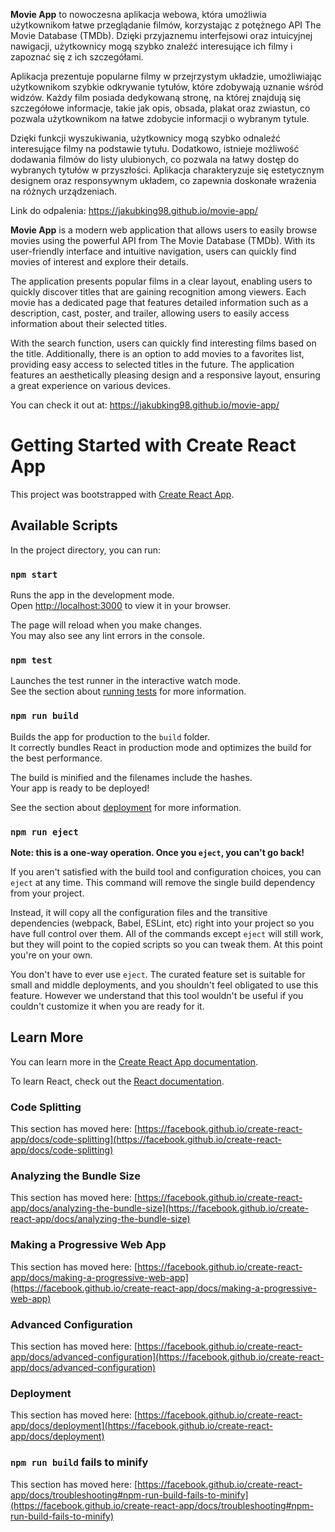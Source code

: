 **Movie App** to nowoczesna aplikacja webowa, która umożliwia użytkownikom łatwe przeglądanie filmów, korzystając z potężnego API The Movie Database (TMDb). Dzięki przyjaznemu interfejsowi oraz intuicyjnej nawigacji, użytkownicy mogą szybko znaleźć interesujące ich filmy i zapoznać się z ich szczegółami.

Aplikacja prezentuje popularne filmy w przejrzystym układzie, umożliwiając użytkownikom szybkie odkrywanie tytułów, które zdobywają uznanie wśród widzów. Każdy film posiada dedykowaną stronę, na której znajdują się szczegółowe informacje, takie jak opis, obsada, plakat oraz zwiastun, co pozwala użytkownikom na łatwe zdobycie informacji o wybranym tytule.

Dzięki funkcji wyszukiwania, użytkownicy mogą szybko odnaleźć interesujące filmy na podstawie tytułu. Dodatkowo, istnieje możliwość dodawania filmów do listy ulubionych, co pozwala na łatwy dostęp do wybranych tytułów w przyszłości. Aplikacja charakteryzuje się estetycznym designem oraz responsywnym układem, co zapewnia doskonałe wrażenia na różnych urządzeniach.

Link do odpalenia: https://jakubking98.github.io/movie-app/

**Movie App** is a modern web application that allows users to easily browse movies using the powerful API from The Movie Database (TMDb). With its user-friendly interface and intuitive navigation, users can quickly find movies of interest and explore their details.

The application presents popular films in a clear layout, enabling users to quickly discover titles that are gaining recognition among viewers. Each movie has a dedicated page that features detailed information such as a description, cast, poster, and trailer, allowing users to easily access information about their selected titles.

With the search function, users can quickly find interesting films based on the title. Additionally, there is an option to add movies to a favorites list, providing easy access to selected titles in the future. The application features an aesthetically pleasing design and a responsive layout, ensuring a great experience on various devices.

You can check it out at: https://jakubking98.github.io/movie-app/






# Getting Started with Create React App

This project was bootstrapped with [Create React App](https://github.com/facebook/create-react-app).

## Available Scripts

In the project directory, you can run:

### `npm start`

Runs the app in the development mode.\
Open [http://localhost:3000](http://localhost:3000) to view it in your browser.

The page will reload when you make changes.\
You may also see any lint errors in the console.

### `npm test`

Launches the test runner in the interactive watch mode.\
See the section about [running tests](https://facebook.github.io/create-react-app/docs/running-tests) for more information.

### `npm run build`

Builds the app for production to the `build` folder.\
It correctly bundles React in production mode and optimizes the build for the best performance.

The build is minified and the filenames include the hashes.\
Your app is ready to be deployed!

See the section about [deployment](https://facebook.github.io/create-react-app/docs/deployment) for more information.

### `npm run eject`

**Note: this is a one-way operation. Once you `eject`, you can't go back!**

If you aren't satisfied with the build tool and configuration choices, you can `eject` at any time. This command will remove the single build dependency from your project.

Instead, it will copy all the configuration files and the transitive dependencies (webpack, Babel, ESLint, etc) right into your project so you have full control over them. All of the commands except `eject` will still work, but they will point to the copied scripts so you can tweak them. At this point you're on your own.

You don't have to ever use `eject`. The curated feature set is suitable for small and middle deployments, and you shouldn't feel obligated to use this feature. However we understand that this tool wouldn't be useful if you couldn't customize it when you are ready for it.

## Learn More

You can learn more in the [Create React App documentation](https://facebook.github.io/create-react-app/docs/getting-started).

To learn React, check out the [React documentation](https://reactjs.org/).

### Code Splitting

This section has moved here: [https://facebook.github.io/create-react-app/docs/code-splitting](https://facebook.github.io/create-react-app/docs/code-splitting)

### Analyzing the Bundle Size

This section has moved here: [https://facebook.github.io/create-react-app/docs/analyzing-the-bundle-size](https://facebook.github.io/create-react-app/docs/analyzing-the-bundle-size)

### Making a Progressive Web App

This section has moved here: [https://facebook.github.io/create-react-app/docs/making-a-progressive-web-app](https://facebook.github.io/create-react-app/docs/making-a-progressive-web-app)

### Advanced Configuration

This section has moved here: [https://facebook.github.io/create-react-app/docs/advanced-configuration](https://facebook.github.io/create-react-app/docs/advanced-configuration)

### Deployment

This section has moved here: [https://facebook.github.io/create-react-app/docs/deployment](https://facebook.github.io/create-react-app/docs/deployment)

### `npm run build` fails to minify

This section has moved here: [https://facebook.github.io/create-react-app/docs/troubleshooting#npm-run-build-fails-to-minify](https://facebook.github.io/create-react-app/docs/troubleshooting#npm-run-build-fails-to-minify)
